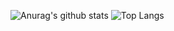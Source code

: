 ![Anurag's github stats](https://github-readme-stats.vercel.app/api?username=Hoon-Hub&show_icons=true&theme=tokyonight)
![Top Langs](https://github-readme-stats.vercel.app/api/top-langs/?username=Hoon-Hub&layout=compact&theme=tokyonight)
